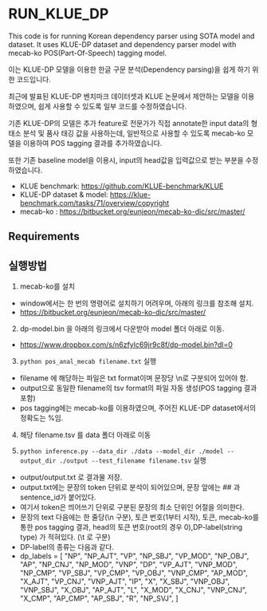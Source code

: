 # RUN_KLUE_DP
This code is for running Korean dependency parser using SOTA model and dataset.
It uses KLUE-DP dataset and dependency parser model with mecab-ko POS(Part-Of-Speech) tagging model.

이는 KLUE-DP 모델을 이용한 한글 구문 분석(Dependency parsing)을 쉽게 하기 위한 코드입니다.

최근에 발표된 KLUE-DP 벤치마크 데이터셋과 KLUE 논문에서 제안하는 모델을 이용하였으며, 쉽게 사용할 수 있도록 일부 코드를 수정하였습니다.

기존 KLUE-DP의 모델은 추가 feature로 전문가가 직접 annotate한 input data의 형태소 분석 및 품사 태깅 값을 사용하는데, 일반적으로 사용할 수 있도록 mecab-ko 모델을 이용하여 POS tagging 결과를 추가하였습니다.

또한 기존 baseline model을 이용시, input의 head값을 입력값으로 받는 부분을 수정하였습니다.


- KLUE benchmark: https://github.com/KLUE-benchmark/KLUE
- KLUE-DP dataset & model:  https://klue-benchmark.com/tasks/71/overview/copyright
- mecab-ko : https://bitbucket.org/eunjeon/mecab-ko-dic/src/master/

## Requirements

## 실행방법
1. mecab-ko를 설치
- window에서는 한 번의 명령어로 설치하기 어려우며, 아래의 링크를 참조해 설치.
- https://bitbucket.org/eunjeon/mecab-ko-dic/src/master/

2. dp-model.bin 을 아래의 링크에서 다운받아 model 폴더 아래로 이동.
- https://www.dropbox.com/s/n6zfylc69jr9c8f/dp-model.bin?dl=0

3. ```python pos_anal_mecab filename.txt``` 실행
 - filename 에 해당하는 파일은 txt format이며 문장당 \n로 구분되어 있어야 함.
 - output으로 동일한 filename의 tsv format의 파일 자동 생성(POS tagging 결과 포함)
 - pos tagging에는 mecab-ko를 이용하였으며, 주어진 KLUE-DP dataset에서의 정확도는 %임.

4. 해당 filename.tsv 를 data 폴더 아래로 이동

5. ```python inference.py --data_dir ./data --model_dir ./model --output_dir ./output --test_filename filename.tsv``` 실행
 - output/output.txt 로 결과물 저장.
 - output.txt에는 문장의 token 단위로 분석이 되어있으며, 문장 앞에는 ## 과 sentence_id가 붙어있다.
 - 여기서 token은 띄어쓰기 단위로 구분된 문장의 최소 단위인 어절을 의미한다.
 - 문장의 text 다음에는 한 줄당(\n 구분), 토큰 번호(1부터 시작), 토큰, mecab-ko를 통한 pos tagging 결과, head의 토큰 번호(root의 경우 0),DP-label(string type) 가 적혀있다. (\t 로 구분)
 - DP-label의 종류는 다음과 같다.
 - dp_labels = [
        "NP",
        "NP_AJT",
        "VP",
        "NP_SBJ",
        "VP_MOD",
        "NP_OBJ",
        "AP",
        "NP_CNJ",
        "NP_MOD",
        "VNP",
        "DP",
        "VP_AJT",
        "VNP_MOD",
        "NP_CMP",
        "VP_SBJ",
        "VP_CMP",
        "VP_OBJ",
        "VNP_CMP",
        "AP_MOD",
        "X_AJT",
        "VP_CNJ",
        "VNP_AJT",
        "IP",
        "X",
        "X_SBJ",
        "VNP_OBJ",
        "VNP_SBJ",
        "X_OBJ",
        "AP_AJT",
        "L",
        "X_MOD",
        "X_CNJ",
        "VNP_CNJ",
        "X_CMP",
        "AP_CMP",
        "AP_SBJ",
        "R",
        "NP_SVJ",
    ]
